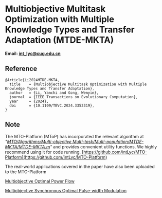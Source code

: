 # Multiobjective Multitask Optimization with Multiple Knowledge Types and Transfer Adaptation (MTDE-MKTA)

**Email: <int_lyc@cug.edu.cn>**

## Reference

```
@Article{Li2024MTDE-MKTA,
  title    = {Multiobjective Multitask Optimization with Multiple Knowledge Types and Transfer Adaptation},
  author   = {Li, Yanchi and Gong, Wenyin},
  journal  = {IEEE Transactions on Evolutionary Computation},
  year     = {2024},
  doi      = {10.1109/TEVC.2024.3353319},
} 
```

## Note

The MTO-Platform (MToP) has incorporated the relevant algorithm at *"[MTO/Algorithms/Multi-objective Multi-task/Multi-population/MTDE-MKTA/MTDE-MKTA.m](https://github.com/intLyc/MTO-Platform/blob/master/MTO/Algorithms/Multi-objective%20Multi-task/Multi-population/MTDE-MKTA/MTDE_MKTA.m)"* and provides convenient utility functions. We highly recommend using it for code running. [https://github.com/intLyc/MTO-Platform](https://github.com/intLyc/MTO-Platform)

The real-world applications covered in the paper have also been uploaded to the MTO-Platform

[Multiobjective Optimal Power Flow](https://github.com/intLyc/MTO-Platform/tree/master/MTO/Problems/Real-world%20Applications/Multiobjective%20Optimal%20Power%20Flow)

[Multiobjective Synchronous Optimal Pulse-width Modulation](https://github.com/intLyc/MTO-Platform/tree/master/MTO/Problems/Real-world%20Applications/Multiobjective%20Synchronous%20Optimal%20Pulse-width%20Modulation)
